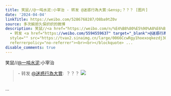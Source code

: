 ```yaml
---
title: 笑鼠//@一吨水泥:小宰治 - 转发 @迷惑行為大賞:&ensp;？？？ [图片]
date: '2024-04-04'
linkTitle: https://weibo.com/5286768287/O8ba9tZ0v
source: 多次婉拒久保织织的微博
description: 笑鼠//<a href="https://weibo.com/n/%E4%B8%80%E5%90%A8%E6%B0%B4%E6%B3%A5">@一吨水泥</a>:小宰治<br><blockquote>
  - 转发 <a href="https://weibo.com/5594559637" target="_blank">@迷惑行為大賞</a>: ？？？ <img
  style="" src="https://tvax2.sinaimg.cn/large/0066CcwRgy1hoexoqkezdj30u01g417w.jpg"
  referrerpolicy="no-referrer"><br><br></blockquote> ...
disable_comments: true
---
```

笑鼠//<a href="https://weibo.com/n/%E4%B8%80%E5%90%A8%E6%B0%B4%E6%B3%A5">@一吨水泥</a>:小宰治<br><blockquote> - 转发 <a href="https://weibo.com/5594559637" target="_blank">@迷惑行為大賞</a>: ？？？ <img style="" src="https://tvax2.sinaimg.cn/large/0066CcwRgy1hoexoqkezdj30u01g417w.jpg" referrerpolicy="no-referrer"><br><br></blockquote> ...